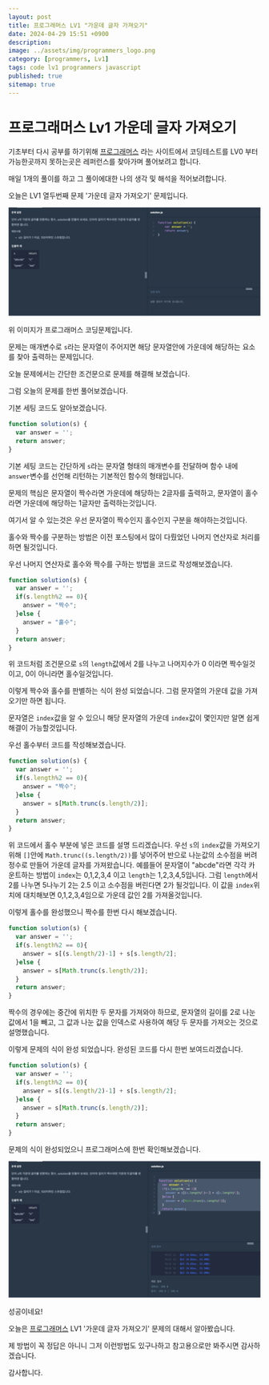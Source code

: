 ```yaml
---
layout: post
title: 프로그래머스 LV1 "가운데 글자 가져오기"
date: 2024-04-29 15:51 +0900
description: 
image: ../assets/img/programmers_logo.png
category: [programmers, Lv1]
tags: code lv1 programmers javascript
published: true
sitemap: true
---
```


# 프로그래머스 Lv1 가운데 글자 가져오기

  기초부터 다시 공부를 하기위해 [프로그래머스](https://programmers.co.kr/) 라는 사이트에서
  코딩테스트를 LV0 부터 가능한곳까지 못하는곳은 레퍼런스를 찾아가며 풀어보려고 합니다.
  
  매일 1개의 풀이를 하고 그 풀이에대한 나의 생각 및 해석을 적어보려합니다.

  오늘은 LV1 열두번째 문제 '가운데 글자 가져오기' 문제입니다.

  ![프로그래머스 이미지](/assets/img/post32_01.png)

  위 이미지가 프로그래머스 코딩문제입니다.
  
  문제는 매개변수로 `s`라는 문자열이 주어지면 해당 문자열안에 가운데에 해당하는 요소를 찾아 출력하는 문제입니다.

  오늘 문제에서는 간단한 조건문으로 문제를 해결해 보겠습니다.

  그럼 오늘의 문제를 한번 풀어보겠습니다.

  기본 세팅 코드도 알아보겠습니다.
  
```javascript
function solution(s) {
  var answer = '';
  return answer;
}
```

기본 세팅 코드는 간단하게 `s`라는 문자열 형태의 매개변수를 전달하며 함수 내에 `answer`변수를 선언해 리턴하는 기본적인 함수의 형태입니다.

문제의 핵심은 문자열이 짝수라면 가운데에 해당하는 2글자를 출력하고, 문자열이 홀수라면 가운데에 해당하는 1글자만 출력하는것입니다.

여기서 알 수 있는것은 우선 문자열이 짝수인지 홀수인지 구분을 해야하는것입니다.

홀수와 짝수를 구분하는 방법은 이전 포스팅에서 많이 다뤘었던 나머지 연산자로 처리를 하면 될것입니다.

우선 나머지 연산자로 홀수와 짝수를 구하는 방법을 코드로 작성해보겠습니다.

```javascript
function solution(s) {
  var answer = '';
  if(s.length%2 == 0){
    answer = "짝수";
  }else {
    answer = "홀수";
  }
  return answer;
}
```

위 코드처럼 조건문으로 `s`의 `length`값에서 2를 나누고 나머지수가 0 이라면 짝수일것이고, 0이 아니라면 홀수일것입니다.

이렇게 짝수와 홀수를 판별하는 식이 완성 되었습니다. 그럼 문자열의 가운데 값을 가져오기만 하면 됩니다.

문자열은 `index`값을 알 수 있으니 해당 문자열의 가운데 `index`값이 몇인지만 알면 쉽게 해결이 가능할것입니다. 

우선 홀수부터 코드를 작성해보겠습니다.

```javascript
function solution(s) {
  var answer = '';
  if(s.length%2 == 0){
    answer = "짝수";
  }else {
    answer = s[Math.trunc(s.length/2)];
  }
  return answer;
}
```

위 코드에서 홀수 부분에 넣은 코드를 설명 드리겠습니다. 우선 `s`의 `index`값을 가져오기 위해 `[]`안에 `Math.trunc((s.length/2))`를 넣어주어
반으로 나눈값의 소수점을 버려 정수로 만들어 가운데 글자를 가져왔습니다.
예를들어 문자열이 "abcde"라면 각각 카운트하는 방법이 `index`는 0,1,2,3,4 이고 `length`는 1,2,3,4,5입니다. 그럼 `length`에서 2를 나누면 5나누기 2는 2.5 이고 소수점을 버린다면 2가 될것입니다.
이 값을 `index`위치에 대치해보면 0,1,2,3,4임으로 가운데 값인 2를 가져올것입니다.

이렇게 홀수를 완성했으니 짝수를 한번 다시 해보겠습니다.

```javascript
function solution(s) {
  var answer = '';
  if(s.length%2 == 0){
    answer = s[(s.length/2)-1] + s[s.length/2];
  }else {
    answer = s[Math.trunc(s.length/2)];
  }
  return answer;
}
```

짝수의 경우에는 중간에 위치한 두 문자를 가져와야 하므로, 문자열의 길이를 2로 나눈 값에서 1을 빼고, 그 값과 나눈 값을 인덱스로 사용하여 해당 두 문자를 가져오는 것으로 설명했습니다.

이렇게 문제의 식이 완성 되었습니다. 완성된 코드를 다시 한번 보여드리겠습니다.

```javascript
function solution(s) {
  var answer = '';
  if(s.length%2 == 0){
    answer = s[(s.length/2)-1] + s[s.length/2];
  }else {
    answer = s[Math.trunc(s.length/2)];
  }
  return answer;
}
```

문제의 식이 완성되었으니 프로그래머스에 한번 확인해보겠습니다.

![프로그래머스 이미지](/assets/img/post32_02.png)

성공이네요!

오늘은 [프로그래머스](https://programmers.co.kr/) LV1 '가운데 글자 가져오기' 문제의 대해서 알아봤습니다.

제 방법이 꼭 정답은 아니니 그저 이런방법도 있구나하고 참고용으로만 봐주시면 감사하겠습니다.

감사합니다.
